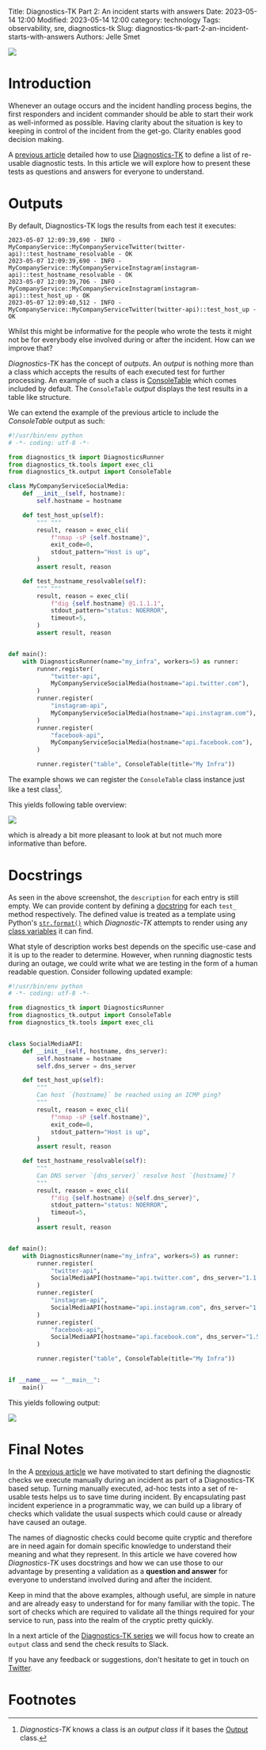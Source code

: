 Title: Diagnostics-TK Part 2: An incident starts with answers
Date: 2023-05-14 12:00
Modified: 2023-05-14 12:00
category: technology
Tags: observability, sre, diagnostics-tk
Slug: diagnostics-tk-part-2-an-incident-starts-with-answers
Authors: Jelle Smet

![](images/diagnostics-tk-part-2-an-incident-starts-with-answers-1.png)

# Introduction

Whenever an outage occurs and the incident handling process begins, the first
responders and incident commander should be able to start their work as
well-informed as possible. Having clarity about the situation is key to
keeping in control of the incident from the get-go. Clarity enables good
decision making.

A [previous
article](/diagnostics-tk-part-1-running-diagnostic-checks-during-incidents.html)
detailed how to use [Diagnostics-TK](https://github.com/smetj/diagnostics-tk)
to define a list of re-usable diagnostic tests. In this article we will
explore how to present these tests as questions and answers for everyone to
understand.

# Outputs

By default, Diagnostics-TK logs the results from each test it executes:

```text
2023-05-07 12:09:39,690 - INFO - MyCompanyService::MyCompanyServiceTwitter(twitter-api)::test_hostname_resolvable - OK
2023-05-07 12:09:39,690 - INFO - MyCompanyService::MyCompanyServiceInstagram(instagram-api)::test_hostname_resolvable - OK
2023-05-07 12:09:39,706 - INFO - MyCompanyService::MyCompanyServiceInstagram(instagram-api)::test_host_up - OK
2023-05-07 12:09:40,512 - INFO - MyCompanyService::MyCompanyServiceTwitter(twitter-api)::test_host_up - OK
```

Whilst this might be informative for the people who wrote the tests it might
not be for everybody else involved during or after the incident. How can we
improve that?

*Diagnostics-TK* has the concept of *outputs*. An *output* is nothing more
than a class which accepts the results of each executed test for further
processing. An example of such a class is
[ConsoleTable](https://github.com/smetj/diagnostics-tk/blob/main/diagnostics_tk/output/console_table.py)
which comes included by default. The `ConsoleTable` *output* displays the test
results in a table like structure.

We can extend the example of the previous article to include the
*ConsoleTable* output as such:

```python
#!/usr/bin/env python
# -*- coding: utf-8 -*-

from diagnostics_tk import DiagnosticsRunner
from diagnostics_tk.tools import exec_cli
from diagnostics_tk.output import ConsoleTable

class MyCompanyServiceSocialMedia:
    def __init__(self, hostname):
        self.hostname = hostname

    def test_host_up(self):
        """ """
        result, reason = exec_cli(
            f"nmap -sP {self.hostname}",
            exit_code=0,
            stdout_pattern="Host is up",
        )
        assert result, reason

    def test_hostname_resolvable(self):
        """ """
        result, reason = exec_cli(
            f"dig {self.hostname} @1.1.1.1",
            stdout_pattern="status: NOERROR",
            timeout=5,
        )
        assert result, reason


def main():
    with DiagnosticsRunner(name="my_infra", workers=5) as runner:
        runner.register(
            "twitter-api",
            MyCompanyServiceSocialMedia(hostname="api.twitter.com"),
        )
        runner.register(
            "instagram-api",
            MyCompanyServiceSocialMedia(hostname="api.instagram.com"),
        )
        runner.register(
            "facebook-api",
            MyCompanyServiceSocialMedia(hostname="api.facebook.com"),
        )

        runner.register("table", ConsoleTable(title="My Infra"))
```

The example shows we can register the `ConsoleTable` class instance just like
a test class[^1].

This yields following table overview:

![](images/diagnostics-tk-part-2-an-incident-starts-with-answers-2.png)

which is already a bit more pleasant to look at but not much more informative
than before.

# Docstrings

As seen in the above screenshot, the `description` for each entry is still
empty. We can provide content by defining a
[docstring](https://peps.python.org/pep-0257/) for each `test_` method
respectively. The defined value is treated as a template using Python's
[`str.format()`](https://docs.python.org/3/library/stdtypes.html#str.format)
which *Diagnostic-TK* attempts to render using any [class
variables](https://docs.python.org/3/tutorial/classes.html#class-and-instance-variables)
it can find.

What style of description works best depends on the specific use-case and it
is up to the reader to determine. However, when running diagnostic tests
during an outage, we could write what we are testing in the form of a human
readable question. Consider following updated example:

```python
#!/usr/bin/env python
# -*- coding: utf-8 -*-

from diagnostics_tk import DiagnosticsRunner
from diagnostics_tk.output import ConsoleTable
from diagnostics_tk.tools import exec_cli


class SocialMediaAPI:
    def __init__(self, hostname, dns_server):
        self.hostname = hostname
        self.dns_server = dns_server

    def test_host_up(self):
        """
        Can host `{hostname}` be reached using an ICMP ping?
        """
        result, reason = exec_cli(
            f"nmap -sP {self.hostname}",
            exit_code=0,
            stdout_pattern="Host is up",
        )
        assert result, reason

    def test_hostname_resolvable(self):
        """
        Can DNS server `{dns_server}` resolve host `{hostname}`?
        """
        result, reason = exec_cli(
            f"dig {self.hostname} @{self.dns_server}",
            stdout_pattern="status: NOERROR",
            timeout=5,
        )
        assert result, reason


def main():
    with DiagnosticsRunner(name="my_infra", workers=5) as runner:
        runner.register(
            "twitter-api",
            SocialMediaAPI(hostname="api.twitter.com", dns_server="1.1.1.1"),
        )
        runner.register(
            "instagram-api",
            SocialMediaAPI(hostname="api.instagram.com", dns_server="1.1.1.1"),
        )
        runner.register(
            "facebook-api",
            SocialMediaAPI(hostname="api.facebook.com", dns_server="1.5.1.1"),
        )

        runner.register("table", ConsoleTable(title="My Infra"))


if __name__ == "__main__":
    main()
```

This yields following output:

<a href="images/diagnostics-tk-part-2-an-incident-starts-with-answers-3.png">![](images/diagnostics-tk-part-2-an-incident-starts-with-answers-3.png)</a>

# Final Notes

In the A [previous
article](/diagnostics-tk-part-1-running-diagnostic-checks-during-incidents.html)
we have motivated to start defining the diagnostic checks we execute manually
during an incident as part of a Diagnostics-TK based setup. Turning manually
executed, ad-hoc tests into a set of re-usable tests helps us to save time
during incident. By encapsulating past incident experience in a programmatic
way, we can build up a library of checks which validate the usual suspects
which could cause or already have caused an outage.

The names of diagnostic checks could become quite cryptic and therefore are in
need again for domain specific knowledge to understand their meaning and what
they represent. In this article we have covered how *Diagnostics-TK* uses
docstrings and how we can use those to our advantage by presenting a
validation as a **question and answer** for everyone to understand involved
during and after the incident.

Keep in mind that the above examples, although useful, are simple in nature
and are already easy to understand for for many familiar with the topic. The
sort of checks which are required to validate all the things required for your
service to run, pass into the realm of the cryptic pretty quickly.

In a next article of the [Diagnostics-TK series](/tag/diagnostics-tk.html) we
will focus how to create an `output` class and send the check results to
Slack.

If you have any feedback or suggestions, don't hesitate to get in touch on
[Twitter](twitter.com/smetj).

# Footnotes

[^1]: *Diagnostics-TK* knows a class is an *output class* if it bases the
[Output](https://github.com/smetj/diagnostics-tk/blob/main/diagnostics_tk/output/__init__.py#L29)
class.
